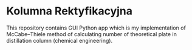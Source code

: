 # Kolumna Rektyfikacyjna
 
This repository contains GUI Python app which is my implementation of McCabe–Thiele method of calculating number of theoretical plate in distillation column (chemical engineering). 

